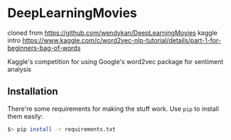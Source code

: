 DeepLearningMovies
==================

cloned from https://github.com/wendykan/DeepLearningMovies
kaggle intro https://www.kaggle.com/c/word2vec-nlp-tutorial/details/part-1-for-beginners-bag-of-words

Kaggle's competition for using Google's word2vec package for sentiment analysis

## Installation

There're some requirements for making the stuff work. Use `pip` to install them easily:

```bash
$> pip install -r requirements.txt
```
